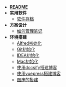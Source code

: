 - [**README**](README.md)
- **实用软件**
  - [软件存档](docs/实用软件/软件存档.md)
- **方案设计**
  - [如何管理笔记](docs/方案设计/如何管理笔记.md)
- **环境搭建**
  - [Alfred初始化](docs/环境搭建/Alfred初始化.md)
  - [Git初始化](docs/环境搭建/Git初始化.md)
  - [IDEA初始化](docs/环境搭建/IDEA初始化.md)
  - [Mac初始化](docs/环境搭建/Mac初始化.md)
  - [使用docsify搭建博客](docs/环境搭建/使用docsify搭建博客.md)
  - [使用vuepress搭建博客](docs/环境搭建/使用vuepress搭建博客.md)
  - [图床的搭建](docs/环境搭建/图床的搭建.md)
